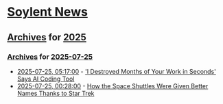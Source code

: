 # [Soylent News](../../../README.md)

## [Archives](../../index.md) for [2025](../index.md)

### [Archives](../../index.md) for [2025-07-25](index.md)

* [2025-07-25, 05:17:00](https://soylentnews.org/article.pl?sid=25/07/24/1027254&from=rss) - ['I Destroyed Months of Your Work in Seconds' Says AI Coding Tool ](https://soylentnews.org/article.pl?sid=25/07/24/1027254&from=rss)
* [2025-07-25, 00:28:00](https://soylentnews.org/article.pl?sid=25/07/24/1023256&from=rss) - [How the Space Shuttles Were Given Better Names Thanks to Star Trek](https://soylentnews.org/article.pl?sid=25/07/24/1023256&from=rss)
